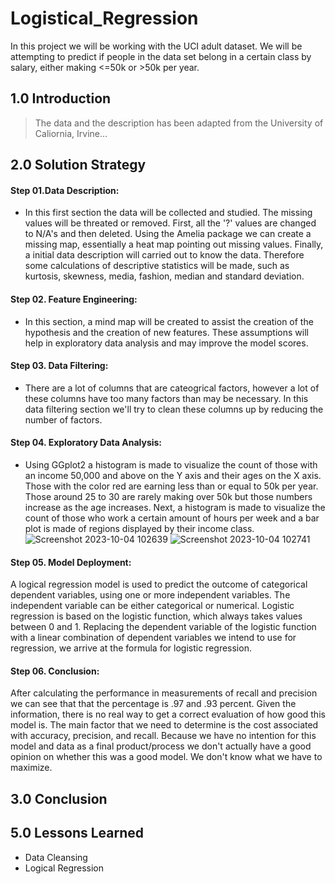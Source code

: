 # Logistical_Regression
In this project we will be working with the UCI adult dataset. We will be attempting to predict if people in the data set belong in a certain class by salary, either making <=50k or >50k per year.

## 1.0 Introduction
> The data and the description has been adapted from the University of Caliornia, Irvine...
> 

## 2.0 Solution Strategy


#### Step 01.Data Description:
- In this first section the data will be collected and studied. The missing values will be threated or removed.  First, all the '?' values are changed to N/A's and then deleted. Using the Amelia package we can create a missing map, essentially a heat map pointing out missing values.  Finally, a initial data description will carried out to know the data. Therefore some calculations of descriptive statistics will be made, such as kurtosis, skewness, media, fashion, median and standard deviation.  

#### Step 02. Feature Engineering:
- In this section, a mind map will be created to assist the creation of the hypothesis and the creation of new features. These assumptions will help in exploratory data analysis and may improve the model scores.

#### Step 03. Data Filtering:
- There are a lot of columns that are cateogrical factors, however a lot of these columns have too many factors than may be necessary. In this data filtering section we'll try to clean these columns up by reducing the number of factors.

#### Step 04. Exploratory Data Analysis:
- Using GGplot2 a histogram is made to visualize the count of those with an income 50,000 and above on the Y axis and their ages on the X axis.  Those with the color red are earning less than or equal to 50k per year.  Those around 25 to 30 are rarely making over 50k but those numbers increase as the age increases.  Next, a histogram is made to visualize the count of those who work a certain amount of hours per week and a bar plot is made of regions displayed by their income class.
  ![Screenshot 2023-10-04 102639](https://github.com/pimicah/Logistical_Regression_Proj1/assets/144563378/26d04888-fc19-4bbb-8c7f-2824a7100742)
![Screenshot 2023-10-04 102741](https://github.com/pimicah/Logistical_Regression_Proj1/assets/144563378/6e0b1bb9-d8f0-4206-8c04-18b04405693e)


#### Step 05. Model Deployment:
A logical regression model is used to predict the outcome of categorical dependent variables, using one or more independent variables.  The independent variable can be either categorical or numerical.  Logistic regression is based on the logistic function, which always takes values between 0 and 1. Replacing the dependent variable of the logistic function with a linear combination of dependent variables we intend to use for regression, we arrive at the formula for logistic regression.

#### Step 06. Conclusion:
After calculating the performance in measurements of recall and precision we can see that that the percentage is .97 and .93 percent.  Given the information, there is no real way to get a correct evaluation of how good this model is.  The main factor that we need to determine is the cost associated with accuracy, precision, and recall.  Because we have no intention for this model and data as a final product/process we don't actually have a good opinion on whether this was a good model.  We don't know what we have to maximize. 


## 3.0 Conclusion


## 5.0 Lessons Learned
- Data Cleansing
- Logical Regression
